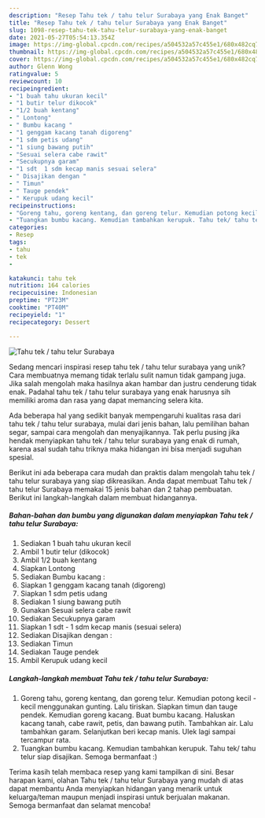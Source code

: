 ```yaml
---
description: "Resep Tahu tek / tahu telur Surabaya yang Enak Banget"
title: "Resep Tahu tek / tahu telur Surabaya yang Enak Banget"
slug: 1098-resep-tahu-tek-tahu-telur-surabaya-yang-enak-banget
date: 2021-05-27T05:54:13.354Z
image: https://img-global.cpcdn.com/recipes/a504532a57c455e1/680x482cq70/tahu-tek-tahu-telur-surabaya-foto-resep-utama.jpg
thumbnail: https://img-global.cpcdn.com/recipes/a504532a57c455e1/680x482cq70/tahu-tek-tahu-telur-surabaya-foto-resep-utama.jpg
cover: https://img-global.cpcdn.com/recipes/a504532a57c455e1/680x482cq70/tahu-tek-tahu-telur-surabaya-foto-resep-utama.jpg
author: Glenn Wong
ratingvalue: 5
reviewcount: 10
recipeingredient:
- "1 buah tahu ukuran kecil"
- "1 butir telur dikocok"
- "1/2 buah kentang"
- " Lontong"
- " Bumbu kacang "
- "1 genggam kacang tanah digoreng"
- "1 sdm petis udang"
- "1 siung bawang putih"
- "Sesuai selera cabe rawit"
- "Secukupnya garam"
- "1 sdt  1 sdm kecap manis sesuai selera"
- " Disajikan dengan "
- " Timun"
- " Tauge pendek"
- " Kerupuk udang kecil"
recipeinstructions:
- "Goreng tahu, goreng kentang, dan goreng telur. Kemudian potong kecil - kecil menggunakan gunting. Lalu tiriskan. Siapkan timun dan tauge pendek. Kemudian goreng kacang. Buat bumbu kacang. Haluskan kacang tanah, cabe rawit, petis, dan bawang putih. Tambahkan air. Lalu tambahkan garam. Selanjutkan beri kecap manis. Ulek lagi sampai tercampur rata."
- "Tuangkan bumbu kacang. Kemudian tambahkan kerupuk. Tahu tek/ tahu telur siap disajikan. Semoga bermanfaat :)"
categories:
- Resep
tags:
- tahu
- tek
- 

katakunci: tahu tek  
nutrition: 164 calories
recipecuisine: Indonesian
preptime: "PT23M"
cooktime: "PT40M"
recipeyield: "1"
recipecategory: Dessert

---
```



![Tahu tek / tahu telur Surabaya](https://img-global.cpcdn.com/recipes/a504532a57c455e1/680x482cq70/tahu-tek-tahu-telur-surabaya-foto-resep-utama.jpg)

Sedang mencari inspirasi resep tahu tek / tahu telur surabaya yang unik? Cara membuatnya memang tidak terlalu sulit namun tidak gampang juga. Jika salah mengolah maka hasilnya akan hambar dan justru cenderung tidak enak. Padahal tahu tek / tahu telur surabaya yang enak harusnya sih memiliki aroma dan rasa yang dapat memancing selera kita.

Ada beberapa hal yang sedikit banyak mempengaruhi kualitas rasa dari tahu tek / tahu telur surabaya, mulai dari jenis bahan, lalu pemilihan bahan segar, sampai cara mengolah dan menyajikannya. Tak perlu pusing jika hendak menyiapkan tahu tek / tahu telur surabaya yang enak di rumah, karena asal sudah tahu triknya maka hidangan ini bisa menjadi suguhan spesial.




Berikut ini ada beberapa cara mudah dan praktis dalam mengolah tahu tek / tahu telur surabaya yang siap dikreasikan. Anda dapat membuat Tahu tek / tahu telur Surabaya memakai 15 jenis bahan dan 2 tahap pembuatan. Berikut ini langkah-langkah dalam membuat hidangannya.

<!--inarticleads1-->

##### Bahan-bahan dan bumbu yang digunakan dalam menyiapkan Tahu tek / tahu telur Surabaya:

1. Sediakan 1 buah tahu ukuran kecil
1. Ambil 1 butir telur (dikocok)
1. Ambil 1/2 buah kentang
1. Siapkan  Lontong
1. Sediakan  Bumbu kacang :
1. Siapkan 1 genggam kacang tanah (digoreng)
1. Siapkan 1 sdm petis udang
1. Sediakan 1 siung bawang putih
1. Gunakan Sesuai selera cabe rawit
1. Sediakan Secukupnya garam
1. Siapkan 1 sdt - 1 sdm kecap manis (sesuai selera)
1. Sediakan  Disajikan dengan :
1. Sediakan  Timun
1. Sediakan  Tauge pendek
1. Ambil  Kerupuk udang kecil




<!--inarticleads2-->

##### Langkah-langkah membuat Tahu tek / tahu telur Surabaya:

1. Goreng tahu, goreng kentang, dan goreng telur. Kemudian potong kecil - kecil menggunakan gunting. Lalu tiriskan. Siapkan timun dan tauge pendek. Kemudian goreng kacang. Buat bumbu kacang. Haluskan kacang tanah, cabe rawit, petis, dan bawang putih. Tambahkan air. Lalu tambahkan garam. Selanjutkan beri kecap manis. Ulek lagi sampai tercampur rata.
1. Tuangkan bumbu kacang. Kemudian tambahkan kerupuk. Tahu tek/ tahu telur siap disajikan. Semoga bermanfaat :)




Terima kasih telah membaca resep yang kami tampilkan di sini. Besar harapan kami, olahan Tahu tek / tahu telur Surabaya yang mudah di atas dapat membantu Anda menyiapkan hidangan yang menarik untuk keluarga/teman maupun menjadi inspirasi untuk berjualan makanan. Semoga bermanfaat dan selamat mencoba!
